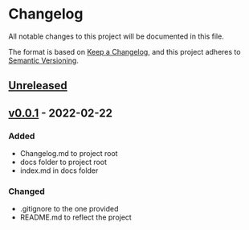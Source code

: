 # Changelog
All notable changes to this project will be documented in this file.

The format is based on [Keep a Changelog](https://keepachangelog.com/en/1.0.0/),
and this project adheres to [Semantic Versioning](https://semver.org/spec/v2.0.0.html).

## [Unreleased]

## [v0.0.1] - 2022-02-22
### Added
- Changelog.md to project root
- docs folder to project root
- index.md in docs folder

### Changed
- .gitignore to the one provided
- README.md to reflect the project

[Unreleased]: https://github.com/TypeToSearch/cs2263_hw03/compare/v0.0.1...HEAD
[v0.0.1]: https://github.com/TypeToSearch/cs2263_hw03/releases/tag/v0.0.1

